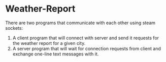 # Weather-Report

There are two programs that communicate with each other using steam sockets: 
  1. A client program that will connect with server and send it requests for the weather report for a given city. 
  2. A server program that will wait for connection requests from client and exchange one-line text messages with it. 
